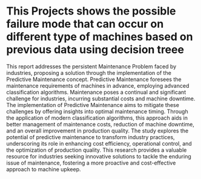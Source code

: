 # This Projects shows the possible failure mode that can occur on different type of machines based on previous data using decision treee

This report addresses the persistent Maintenance Problem faced by industries, proposing a solution through the implementation of the Predictive Maintenance concept. Predictive Maintenance foresees the maintenance requirements of machines in advance, employing advanced classification algorithms. Maintenance poses a continual and significant challenge for industries, incurring substantial costs and machine downtime. The implementation of Predictive Maintenance aims to mitigate these challenges by offering insights into optimal maintenance timing. Through the application of modern classification algorithms, this approach aids in better management of maintenance costs, reduction of machine downtime, and an overall improvement in production quality. The study explores the potential of predictive maintenance to transform industry practices, underscoring its role in enhancing cost efficiency, operational control, and the optimization of production quality. This research provides a valuable resource for industries seeking innovative solutions to tackle the enduring issue of maintenance, fostering a more proactive and cost-effective approach to machine upkeep.
